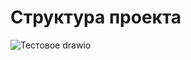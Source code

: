 # Структура проекта
![Тестовое drawio](https://github.com/user-attachments/assets/736a58a2-300c-4e4a-b856-2855e0d91973)
